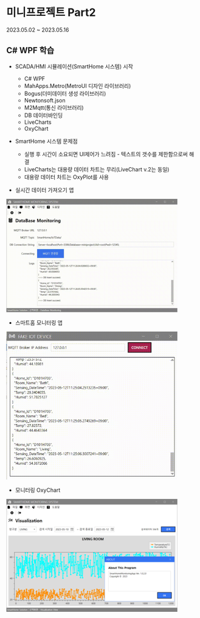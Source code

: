 # 미니프로젝트 Part2
2023.05.02 ~ 2023.05.16

## C# WPF 학습
- SCADA/HMI 시뮬레이션(SmartHome 시스템) 시작
	- C# WPF
	- MahApps.Metro(MetroUI 디자인 라이브러리)
	- Bogus(더미데이터 생성 라이브러리)
	- Newtonsoft.json
	- M2Mqtt(통신 라이브러리)
	- DB 데이터바인딩
	- LiveCharts
	- OxyChart
	
- SmartHome 시스템 문제점
	- 실행 후 시간이 소요되면 UI제어가 느려짐 - 텍스트의 갯수를 제한함으로써 해결
	- LiveCharts는 대용량 데이터 차트는 무리(LiveChart v.2는 동일)
	- 대용량 데이터 차트는 OxyPlot를 사용

- 실시간 데이터 가져오기 앱

<img src="https://raw.githubusercontent.com/Park-JuHyeon/MiniProjects/main/images/smarthome_monitor1.gif"
 width = "450" />

- 스마트홈 모니터링 앱

<img src="https://raw.githubusercontent.com/Park-JuHyeon/MiniProjects/main/images/smarthome_publisher.gif"
 width = "450" />

- 모니터링 OxyChart

<img src="https://raw.githubusercontent.com/Park-JuHyeon/MiniProjects/main/images/smarthome_monitor2.png"
 width = "450" />






